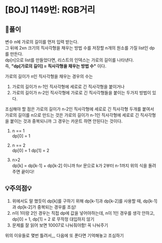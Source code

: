 

# [BOJ] 1149번: RGB거리

## 📝풀이

변수 n에 가로의 길이를 먼저 입력 받는다.</br>
그 뒤에 2xn 크기의 직사각형을 채우는 방법 수를 저장할 n개의 원소를 가질 list인 dp를 만든다.</br>
dp[n]으로 list를 만들었다면, 리스트의 인덱스는 가로의 길이를 나타낸다. </br>
즉, **"dp[가로의 길이] = 직사각형을 채우는 방법 수"** 이다.

가로의 길이가 n인 직사각형을 채우는 경우의 수는 

1) 가로의 길이가 n-1인 직사각형에 세로로 긴 직사각형을 붙이거나
2) 가로의 길이가 n-2인 직사각형에 가로로 긴 직사각형들을 붙이는
두가지 방법이 있다.

조심해야 할 점은 가로의 길이가 n-2인 직사각형에 세로로 긴 직사각형 두개를 붙여서 가로의 길이를 n으로 만드는 것은 
가로의 길이가 n-1인 직사각형에 세로로 긴 직사각형을 붙이는 것과 중복되니까 그 경우는 카운트 하면 안된다는 것이다.

1. n == 1 </br>
dp[0] = 1

2. n == 2 </br>
dp[0] = 1
dp[1] = 2

3. n>2 </br>
dp[k] = dp[k-1] + dp[k-2] 이니까 
for 문으로 k가 2부터 n-1까지 위의 식을 돌려주면 끝이다!

## 💡주의점💡

1. 위에서도 말 했듯이 dp[k]를 구하기 위해 dp[k-1]과 dp[k-2]를 사용할 때, dp[k-1]과 dp[k-2]가 중복되는 경우를 조심!
2. n이 1이랑 2인 경우는 직접 dp에 값을 넣어야하는데, n이 1인 경우를 생각 안하고, dp[0] = 1, dp[1] = 2 로 무작정 대입하지 않기
3. 문제를 잘 읽어 보면 10007로 나눠줘야함! 꼭 나눠주기

위의 이유들로 몇번 틀려서,,, 다음에 또 푼다면 기억해놓고 조심하기
